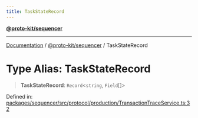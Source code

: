 ```yaml
---
title: TaskStateRecord
---
```


[**@proto-kit/sequencer**](../README.md)

***

[Documentation](../../../README.md) / [@proto-kit/sequencer](../README.md) / TaskStateRecord

# Type Alias: TaskStateRecord

> **TaskStateRecord**: `Record`\<`string`, `Field`[]\>

Defined in: [packages/sequencer/src/protocol/production/TransactionTraceService.ts:32](https://github.com/proto-kit/framework/blob/b953c754e500c62f01fbbd6d09adfb2f5577269d/packages/sequencer/src/protocol/production/TransactionTraceService.ts#L32)
